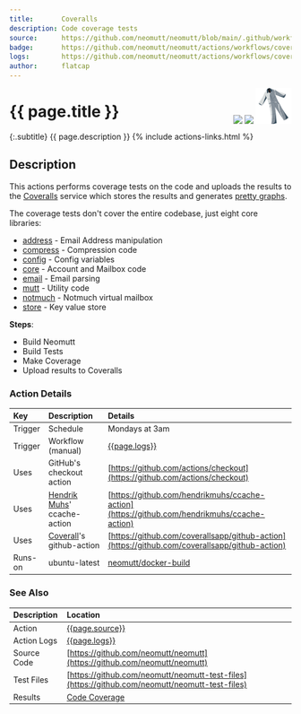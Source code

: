 ```yaml
---
title:       Coveralls
description: Code coverage tests
source:      https://github.com/neomutt/neomutt/blob/main/.github/workflows/coveralls.yml
badge:       https://github.com/neomutt/neomutt/actions/workflows/coveralls.yml/badge.svg
logs:        https://github.com/neomutt/neomutt/actions/workflows/coveralls.yml
author:      flatcap
---
```


<div style="float: right;">
<a href="https://github.com/neomutt/neomutt/actions/workflows/coveralls.yml"><img src="https://github.com/neomutt/neomutt/actions/workflows/coveralls.yml/badge.svg" /></a>
<a href="https://coveralls.io/github/neomutt/neomutt"><img src="https://img.shields.io/coveralls/github/neomutt/neomutt" /></a>
<a href="https://coveralls.io/"><img src="/images/coveralls.png" /></a>
</div>

# {{ page.title }}

{:.subtitle}
{{ page.description }}
{% include actions-links.html %}

## Description

This actions performs coverage tests on the code and uploads the results to the
[Coveralls](https://coveralls.io/) service which stores the results and
generates [pretty graphs](https://coveralls.io/github/neomutt/neomutt).

The coverage tests don't cover the entire codebase, just eight core libraries:
 - [address](https://neomutt.org/code/lib_address.html) - Email Address manipulation
 - [compress](https://neomutt.org/code/lib_compress.html) - Compression code
 - [config](https://neomutt.org/code/lib_config.html) - Config variables
 - [core](https://neomutt.org/code/lib_config.html) - Account and Mailbox code
 - [email](https://neomutt.org/code/lib_email.html) - Email parsing
 - [mutt](https://neomutt.org/code/lib_mutt.html) - Utility code
 - [notmuch](https://neomutt.org/code/lib_notmuch.html) - Notmuch virtual mailbox
 - [store](https://neomutt.org/code/lib_store.html) - Key value store

**Steps**:
- Build Neomutt
- Build Tests
- Make Coverage
- Upload results to Coveralls

### Action Details

| Key     | Description                                                    | Details                                                                                        |
| :------ | :------------------------------------------------------------- | :--------------------------------------------------------------------------------------------- |
| Trigger | Schedule                                                       | Mondays at 3am                                                                                 |
| Trigger | Workflow (manual)                                              | [{{page.logs}}]({{page.logs}})                                                                 |
| Uses    | GitHub's checkout action                                       | [https://github.com/actions/checkout](https://github.com/actions/checkout)                     |
| Uses    | [Hendrik Muhs](https://github.com/hendrikmuhs)' ccache-action  | [https://github.com/hendrikmuhs/ccache-action](https://github.com/hendrikmuhs/ccache-action)   |
| Uses    | [Coverall](https://coveralls.io/)'s github-action              | [https://github.com/coverallsapp/github-action](https://github.com/coverallsapp/github-action) |
| Runs-on | ubuntu-latest                                                  | [neomutt/docker-build](https://ghcr.io/neomutt/docker-build)                                   |

### See Also

| Description | Location                                                                                       |
| :---------- | :--------------------------------------------------------------------------------------------- |
| Action      | [{{page.source}}]({{page.source}})                                                             |
| Action Logs | [{{page.logs}}]({{page.logs}})                                                                 |
| Source Code | [https://github.com/neomutt/neomutt](https://github.com/neomutt/neomutt)                       |
| Test Files  | [https://github.com/neomutt/neomutt-test-files](https://github.com/neomutt/neomutt-test-files) |
| Results     | [Code Coverage](https://coveralls.io/github/neomutt/neomutt)                                   |

